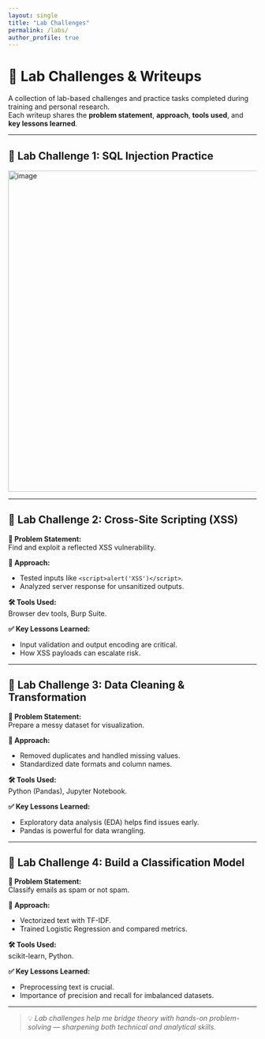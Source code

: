 ```yaml
---
layout: single
title: "Lab Challenges"
permalink: /labs/
author_profile: true
---
```


# 🧪 Lab Challenges & Writeups

A collection of lab-based challenges and practice tasks completed during training and personal research.  
Each writeup shares the **problem statement**, **approach**, **tools used**, and **key lessons learned**.

---

## 🧩 Lab Challenge 1: SQL Injection Practice

<img width="1122" height="651" alt="image" src="https://github.com/user-attachments/assets/445e0743-6b73-42ea-a072-d9c969191497" />


---

## 🧩 Lab Challenge 2: Cross-Site Scripting (XSS)

**🔹 Problem Statement:**  
Find and exploit a reflected XSS vulnerability.

**🔧 Approach:**  
- Tested inputs like `<script>alert('XSS')</script>`.
- Analyzed server response for unsanitized outputs.

**🛠 Tools Used:**  
Browser dev tools, Burp Suite.

**✅ Key Lessons Learned:**  
- Input validation and output encoding are critical.
- How XSS payloads can escalate risk.

---

## 🧩 Lab Challenge 3: Data Cleaning & Transformation

**🔹 Problem Statement:**  
Prepare a messy dataset for visualization.

**🔧 Approach:**  
- Removed duplicates and handled missing values.
- Standardized date formats and column names.

**🛠 Tools Used:**  
Python (Pandas), Jupyter Notebook.

**✅ Key Lessons Learned:**  
- Exploratory data analysis (EDA) helps find issues early.
- Pandas is powerful for data wrangling.

---

## 🧩 Lab Challenge 4: Build a Classification Model

**🔹 Problem Statement:**  
Classify emails as spam or not spam.

**🔧 Approach:**  
- Vectorized text with TF-IDF.
- Trained Logistic Regression and compared metrics.

**🛠 Tools Used:**  
scikit-learn, Python.

**✅ Key Lessons Learned:**  
- Preprocessing text is crucial.
- Importance of precision and recall for imbalanced datasets.

---

> 💡 *Lab challenges help me bridge theory with hands-on problem-solving — sharpening both technical and analytical skills.*
